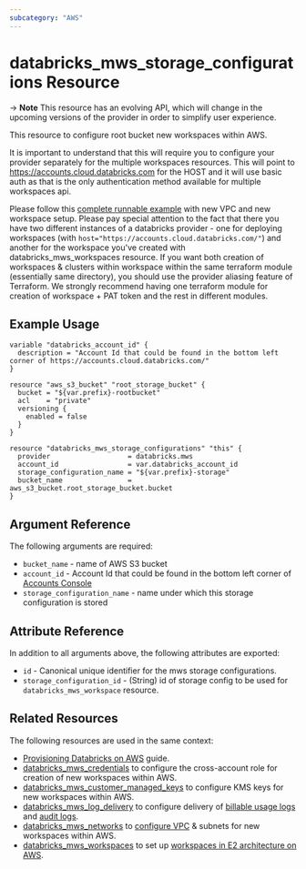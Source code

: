 ```yaml
---
subcategory: "AWS"
---
```

# databricks_mws_storage_configurations Resource

-> **Note** This resource has an evolving API, which will change in the upcoming versions of the provider in order to simplify user experience.

This resource to configure root bucket new workspaces within AWS.

It is important to understand that this will require you to configure your provider separately for the multiple workspaces resources. This will point to https://accounts.cloud.databricks.com for the HOST and it will use basic auth as that is the only authentication method available for multiple workspaces api. 

Please follow this [complete runnable example](../guides/aws-workspace.md) with new VPC and new workspace setup. Please pay special attention to the fact that there you have two different instances of a databricks provider - one for deploying workspaces (with `host="https://accounts.cloud.databricks.com/"`) and another for the workspace you've created with databricks_mws_workspaces resource. If you want both creation of workspaces & clusters within workspace within the same terraform module (essentially same directory), you should use the provider aliasing feature of Terraform. We strongly recommend having one terraform module for creation of workspace + PAT token and the rest in different modules.

## Example Usage

```hcl
variable "databricks_account_id" {
  description = "Account Id that could be found in the bottom left corner of https://accounts.cloud.databricks.com/"
}

resource "aws_s3_bucket" "root_storage_bucket" {
  bucket = "${var.prefix}-rootbucket"
  acl    = "private"
  versioning {
    enabled = false
  }
}

resource "databricks_mws_storage_configurations" "this" {
  provider                   = databricks.mws
  account_id                 = var.databricks_account_id
  storage_configuration_name = "${var.prefix}-storage"
  bucket_name                = aws_s3_bucket.root_storage_bucket.bucket
}
```

## Argument Reference

The following arguments are required:

* `bucket_name` - name of AWS S3 bucket
* `account_id` - Account Id that could be found in the bottom left corner of [Accounts Console](https://accounts.cloud.databricks.com/)
* `storage_configuration_name` - name under which this storage configuration is stored

## Attribute Reference

In addition to all arguments above, the following attributes are exported:

* `id` - Canonical unique identifier for the mws storage configurations.
* `storage_configuration_id` - (String) id of storage config to be used for `databricks_mws_workspace` resource.

## Related Resources

The following resources are used in the same context:

* [Provisioning Databricks on AWS](../guides/aws-workspace.md) guide.
* [databricks_mws_credentials](mws_credentials.md) to configure the cross-account role for creation of new workspaces within AWS.
* [databricks_mws_customer_managed_keys](mws_customer_managed_keys.md) to configure KMS keys for new workspaces within AWS.
* [databricks_mws_log_delivery](mws_log_delivery.md) to configure delivery of [billable usage logs](https://docs.databricks.com/administration-guide/account-settings/billable-usage-delivery.html) and [audit logs](https://docs.databricks.com/administration-guide/account-settings/audit-logs.html).
* [databricks_mws_networks](mws_networks.md) to [configure VPC](https://docs.databricks.com/administration-guide/cloud-configurations/aws/customer-managed-vpc.html) & subnets for new workspaces within AWS.
* [databricks_mws_workspaces](mws_workspaces.md) to set up [workspaces in E2 architecture on AWS](https://docs.databricks.com/getting-started/overview.html#e2-architecture-1).
